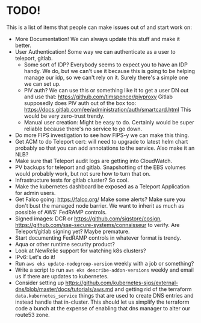 # TODO!

This is a list of items that people can make issues out of and start work on:

* More Documentation!  We can always update this stuff and make it better.
* User Authentication!  Some way we can authenticate as a user to teleport, gitlab.
	* Some sort of IDP?  Everybody seems to expect you to have an IDP handy.
	  We do, but we can't use it because this is going to be helping manage our
	  idp, so we can't rely on it.  Surely there's a simple one we can set up.
	* PIV auth?  We can use this or something like it to get a user DN out and
	  use that:  https://github.com/timspencer/pivproxy  Gitlab supposedly does
	  PIV auth out of the box too:  https://docs.gitlab.com/ee/administration/auth/smartcard.html
	  This would be very zero-trust trendy.
	* Manual user creation:  Might be easy to do.  Certainly would be super
	  reliable because there's no service to go down.
* Do more FIPS investigation to see how FIPS-y we can make this thing.
* Get ACM to do Teleport cert:  will need to upgrade to latest helm chart probably
  so that you can add annotations to the service.  Also make it an NLB?
* Make sure that Teleport audit logs are getting into CloudWatch.
* PV backups for teleport and gitlab.  Snapshotting of the EBS volumes would
  probably work, but not sure how to turn that on.
* Infrastructure tests for gitlab cluster?  So cool.
* Make the kubernetes dashboard be exposed as a Teleport Application for admin users.
* Get Falco going:  https://falco.org/  Make some alerts?  Make sure you don't
  bust the managed node barrier.  We want to inherit as much as possible of
  AWS' FedRAMP controls.
* Signed images:  DCR or https://github.com/sigstore/cosign,
  https://github.com/sse-secure-systems/connaisseur to verify.
  Are Teleport/gitlab signing yet?  Maybe premature.
* Start documenting FedRAMP controls in whatever format is trendy.
* Aqua or other runtime security product?
* Look at NewRelic support for watching k8s clusters?
* IPv6:  Let's do it!
* Run `aws eks update-nodegroup-version` weekly with a job or something?
* Write a script to run `aws eks describe-addon-versions` weekly and email
  us if there are updates to kubernetes.
* Consider setting up https://github.com/kubernetes-sigs/external-dns/blob/master/docs/tutorials/aws.md
  and getting rid of the terraform `data.kubernetes_service` things that are
  used to create DNS entries and instead handle that in-cluster.  This should
  let us simplify the terraform code a bunch at the expense of enabling that
  dns manager to alter our route53 zone.
